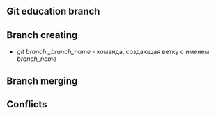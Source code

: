 ## Git education branch

## Branch creating

* *git branch _branch_name* - команда, создающая ветку с именем *branch_name*
 
## Branch merging

## Conflicts